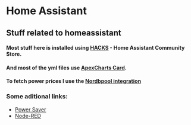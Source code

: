 # Home Assistant

## Stuff related to homeassistant

#### Most stuff here is installed using [HACKS](https://hacs.xyz) - Home Assistant Community Store.
#### And most of the yml files use [ApexCharts Card](https://github.com/RomRider).
#### To fetch power prices I use the [Nordbpool integration](https://github.com/custom-components/nordpool/)

### Some aditional links: 
* [Power Saver](https://powersaver.no)
* [Node-RED](https://nodered.org)
